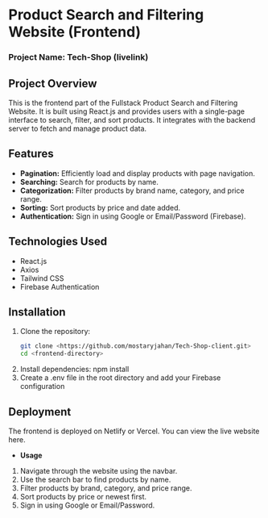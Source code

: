 # Product Search and Filtering Website (Frontend)

### Project Name: Tech-Shop (livelink)

## Project Overview

This is the frontend part of the Fullstack Product Search and Filtering Website. It is built using React.js and provides users with a single-page interface to search, filter, and sort products. It integrates with the backend server to fetch and manage product data.

## Features

- **Pagination:** Efficiently load and display products with page navigation.
- **Searching:** Search for products by name.
- **Categorization:** Filter products by brand name, category, and price range.
- **Sorting:** Sort products by price and date added.
- **Authentication:** Sign in using Google or Email/Password (Firebase).

## Technologies Used

- React.js
- Axios
- Tailwind CSS
- Firebase Authentication

## Installation

1. Clone the repository:
   ```bash
   git clone <https://github.com/mostaryjahan/Tech-Shop-client.git>
   cd <frontend-directory>
2. Install dependencies: npm install
3. Create a .env file in the root directory and add your Firebase configuration

## Deployment
The frontend is deployed on Netlify or Vercel. You can view the live website here.

- **Usage**
1. Navigate through the website using the navbar.
2. Use the search bar to find products by name.
4. Filter products by brand, category, and price range.
4. Sort products by price or newest first.
5. Sign in using Google or Email/Password.

